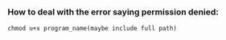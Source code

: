 ### How to deal with the error saying permission denied:

`chmod u+x program_name(maybe include full path)`

